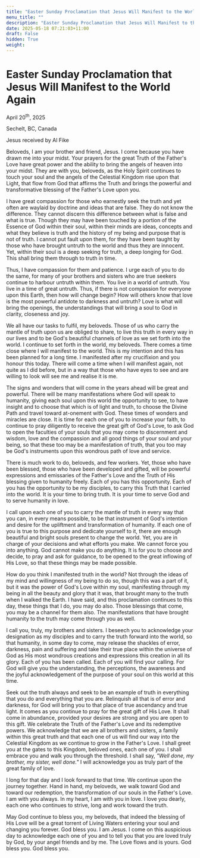 ```yaml
---
title: "Easter Sunday Proclamation that Jesus Will Manifest to the World Again"
menu_title: ""
description: "Easter Sunday Proclamation that Jesus Will Manifest to the World Again"
date: 2025-05-18 07:21:03+11:00
draft: False
hidden: True
weight:
---
```

# Easter Sunday Proclamation that Jesus Will Manifest to the World Again

April 20<sup>th</sup>, 2025

Sechelt, BC, Canada

Jesus received by Al Fike

Beloveds, I am your brother and friend, Jesus. I come because you have drawn me into your midst. Your prayers for the great Truth of the Father's Love have great power and the ability to bring the angels of heaven into your midst. They are with you, beloveds, as the Holy Spirit continues to touch your soul and the angels of the Celestial Kingdom rise upon that Light, that flow from God that affirms the Truth and brings the powerful and transformative blessing of the Father's Love upon you.

I have great compassion for those who earnestly seek the truth and yet often are waylaid by doctrine and ideas that are false. They do not know the difference. They cannot discern this difference between what is false and what is true. Though they may have been touched by a portion of the Essence of God within their soul, within their minds are ideas, concepts and what they believe is truth and the history of my being and purpose that is not of truth. I cannot put fault upon them, for they have been taught by those who have brought untruth to the world and thus they are innocent. Yet, within their soul is a deep seeking for truth, a deep longing for God. This shall bring them through to truth in time.

Thus, I have compassion for them and patience. I urge each of you to do the same, for many of your brothers and sisters who are true seekers continue to harbour untruth within them. You live in a world of untruth. You live in a time of great untruth. Thus, if there is not compassion for everyone upon this Earth, then how will change begin? How will others know that love is the most powerful antidote to darkness and untruth? Love is what will bring the openings, the understandings that will bring a soul to God in clarity, closeness and joy.

We all have our tasks to fulfil, my beloveds. Those of us who carry the mantle of truth upon us are obliged to share, to live this truth in every way in our lives and to be God's beautiful channels of love as we set forth into the world. I continue to set forth in the world, my beloveds. There comes a time close where I will manifest to the world. This is my intention and this has been planned for a long time. I manifested after my crucifixion and you honour this today. There will come a time when I will manifest again, not quite as I did before, but in a way that those who have eyes to see and are willing to look will see me and realise it is me.

The signs and wonders that will come in the years ahead will be great and powerful. There will be many manifestations where God will speak to humanity, giving each soul upon this world the opportunity to see, to have insight and to choose that which is of light and truth, to choose the Divine Path and travel toward at-onement with God. These times of wonders and miracles are close. It is time for each one of you to increase your faith, to continue to pray diligently to receive the great gift of God's Love, to ask God to open the faculties of your souls that you may come to discernment and wisdom,  love and the compassion and all good things of your soul and your being, so that these too may be a manifestation of truth, that you too may be God's instruments upon this wondrous path of love and service.

There is much work to do, beloveds, and few workers. Yet, those who have been blessed, those who have been developed and gifted, will be powerful expressions and emissaries of the Father's Love and the Truth of His blessing given to humanity freely. Each of you has this opportunity. Each of you has the opportunity to be my disciples, to carry this Truth that I carried into the world. It is your time to bring truth. It is your time to serve God and to serve humanity in love.

I call upon each one of you to carry the mantle of truth in every way that you can, in every means possible, to be that instrument of God's intention and desire for the upliftment and transformation of humanity. If each one of you is true to this purpose and dedicate yourself to it, there are enough beautiful and bright souls present to change the world. Yet, you are in charge of your decisions and what efforts you make. We cannot force you into anything. God cannot make you do anything. It is for you to choose and decide, to pray and ask for guidance, to be opened to the great inflowing of His Love, so that these things may be made possible.

How do you think I manifested truth in the world? Not through the ideas of my mind and willingness of my being to do so, though this was a part of it, but it was the power of God's Love within my soul, manifesting through my being in all the beauty and glory that it was, that brought many to the truth when I walked the Earth. I have said, and this proclamation continues to this day, these things that I do, you may do also. Those blessings that come, you may be a channel for them also. The manifestations that have brought humanity to the truth may come through you as well.

I call you, truly, my brothers and sisters. I beseech you to acknowledge your designation as my disciples and to carry the truth forward into the world, so that humanity, in some day to come, may release the shackles of error, darkness, pain and suffering and take their true place within the universe of God as His most wondrous creations and expressions this creation in all its glory. Each of you has been called. Each of you will find your calling. For God will give you the understanding, the perceptions, the awareness and the joyful acknowledgement of the purpose of your soul on this world at this time.

Seek out the truth always and seek to be an example of truth in everything that you do and everything that you are. Relinquish all that is of error and darkness, for God will bring you to that place of true ascendancy and true light. It comes as you continue to pray for the great gift of His Love. It shall come in abundance, provided your desires are strong and you are open to this gift. We celebrate the Truth of the Father's Love and its redemptive powers. We acknowledge that we are all brothers and sisters, a family within this great truth and that each one of us will find our way into the Celestial Kingdom as we continue to grow in the Father's Love. I shall greet you at the gates to this Kingdom, beloved ones, each one of you. I shall embrace you and walk you through the threshold. I shall say, *"Well done, my brother, my sister, well done."* I will acknowledge you as truly part of the great family of love.

I long for that day and I look forward to that time. We continue upon the journey together. Hand in hand, my beloveds, we walk toward God and toward our redemption, the transformation of our souls in the Father's Love. I am with you always. In my heart, I am with you in love. I love you dearly, each one who continues to strive, long and work toward the truth.

May God continue to bless you, my beloveds, that indeed the blessing of His Love will be a great torrent of Living Waters entering your soul and changing you forever. God bless you. I am Jesus. I come on this auspicious day to acknowledge each one of you and to tell you that you are loved truly by God, by your angel friends and by me. The Love flows and is yours. God bless you. God bless you.
